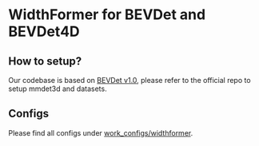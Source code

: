 # WidthFormer for BEVDet and BEVDet4D

## How to setup?

Our codebase is based on [BEVDet v1.0](https://github.com/HuangJunJie2017/BEVDet/tree/v1.0.0), please refer to the official repo to setup mmdet3d and datasets.

## Configs

Please find all configs under [work_configs/widthformer](https://github.com/ChenhongyiYang/WidthFormer/tree/master/WidthFormer/work_configs/widthformer/).
